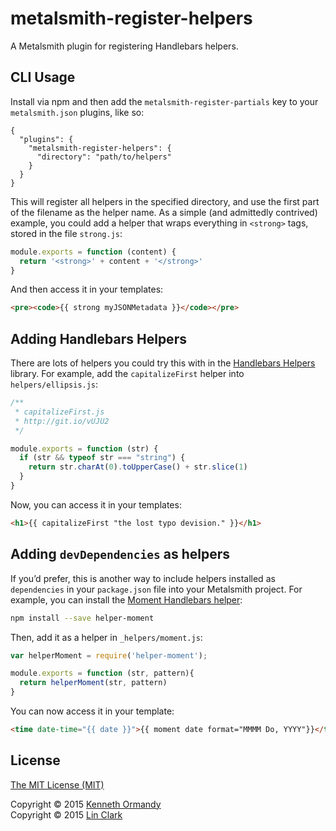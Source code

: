 # metalsmith-register-helpers

A Metalsmith plugin for registering Handlebars helpers.

## CLI Usage

Install via npm and then add the `metalsmith-register-partials` key to your `metalsmith.json` plugins, like so:

```
{
  "plugins": {
    "metalsmith-register-helpers": {
      "directory": "path/to/helpers"
    }
  }
}
```

This will register all helpers in the specified directory, and use the first part of the filename as the helper name. As a simple (and admittedly contrived) example, you could add a helper that wraps everything in `<strong>` tags, stored in the file `strong.js`:

```js
module.exports = function (content) {
  return '<strong>' + content + '</strong>'
}
```

And then access it in your templates:

```html
<pre><code>{{ strong myJSONMetadata }}</code></pre>
```

## Adding Handlebars Helpers

There are lots of helpers you could try this with in the [Handlebars Helpers](https://github.com/assemble/handlebars-helpers) library. For example, add the `capitalizeFirst` helper into `helpers/ellipsis.js`:

```js
/**
 * capitalizeFirst.js
 * http://git.io/vUJU2
 */

module.exports = function (str) {
  if (str && typeof str === "string") {
    return str.charAt(0).toUpperCase() + str.slice(1)
  }
}
```

Now, you can access it in your templates:

```html
<h1>{{ capitalizeFirst "the lost typo devision." }}</h1>
```

## Adding `devDependencies` as helpers

If you’d prefer, this is another way to include helpers installed as `dependencies` in your `package.json` file into your Metalsmith project. For example, you can install the [Moment Handlebars helper](https://www.npmjs.com/package/helper-moment):

```sh
npm install --save helper-moment
```

Then, add it as a helper in `_helpers/moment.js`:

```js
var helperMoment = require('helper-moment');

module.exports = function (str, pattern){
  return helperMoment(str, pattern)
}
```

You can now access it in your template:

```html
<time date-time="{{ date }}">{{ moment date format="MMMM Do, YYYY"}}</time>
```

## License

[The MIT License (MIT)](LICENSE.md)

Copyright © 2015 [Kenneth Ormandy](http://kennethormandy.com)<br/>
Copyright © 2015 [Lin Clark](http://lin-clark.com/)

